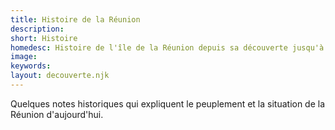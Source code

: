 ```yaml
---
title: Histoire de la Réunion
description:
short: Histoire
homedesc: Histoire de l'île de la Réunion depuis sa découverte jusqu'à nos jours
image:
keywords:
layout: decouverte.njk
---
```


Quelques notes historiques qui expliquent le peuplement et la situation de la Réunion d'aujourd'hui.
